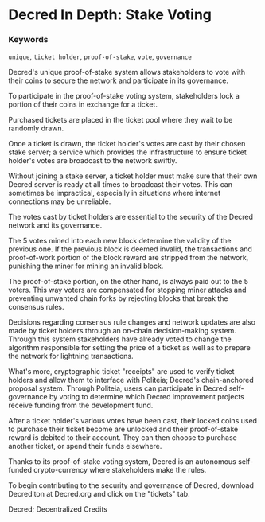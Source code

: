 # Decred In Depth: Stake Voting

### Keywords
`unique`, `ticket holder`, `proof-of-stake`, `vote`, `governance`

Decred's unique proof-of-stake system allows stakeholders to vote with their coins to secure the network and participate in its governance.

To participate in the proof-of-stake voting system, stakeholders lock a portion of their coins in exchange for a ticket. 

Purchased tickets are placed in the ticket pool where they wait to be randomly drawn.

Once a ticket is drawn, the ticket holder's votes are cast by their chosen stake server; a service which provides the infrastructure to ensure ticket holder's votes are broadcast to the network swiftly.

Without joining a stake server, a ticket holder must make sure that their own Decred server is ready at all times to broadcast their votes. This can sometimes be impractical, especially in situations where internet connections may be unreliable.

The votes cast by ticket holders are essential to the security of the Decred network and its governance. 

The 5 votes mined into each new block determine the validity of the previous one. If the previous block is deemed invalid, the transactions and proof-of-work portion of the block reward are stripped from the network, punishing the miner for mining an invalid block. 

The proof-of-stake portion, on the other hand, is always paid out to the 5 voters. This way voters are compensated for stopping miner attacks and preventing unwanted chain forks by rejecting blocks that break the consensus rules.

Decisions regarding consensus rule changes and network updates are also made by ticket holders through an on-chain decision-making system. Through this system stakeholders have already voted to change the algorithm responsible for setting the price of a ticket as well as to prepare the network for lightning transactions. 

What's more, cryptographic ticket "receipts" are used to verify ticket holders and allow them to interface with Politeia; Decred's chain-anchored proposal system. Through Politeia, users can participate in Decred self-governance by voting to determine which Decred improvement projects receive funding from the development fund.

After a ticket holder's various votes have been cast, their locked coins used to purchase their ticket become are unlocked and their proof-of-stake reward is debited to their account. They can then choose to purchase another ticket, or spend their funds elsewhere.

Thanks to its proof-of-stake voting system, Decred is an autonomous self-funded crypto-currency where stakeholders make the rules.

To begin contributing to the security and governance of Decred, download Decrediton at Decred.org and click on the "tickets" tab.

Decred; Decentralized Credits
